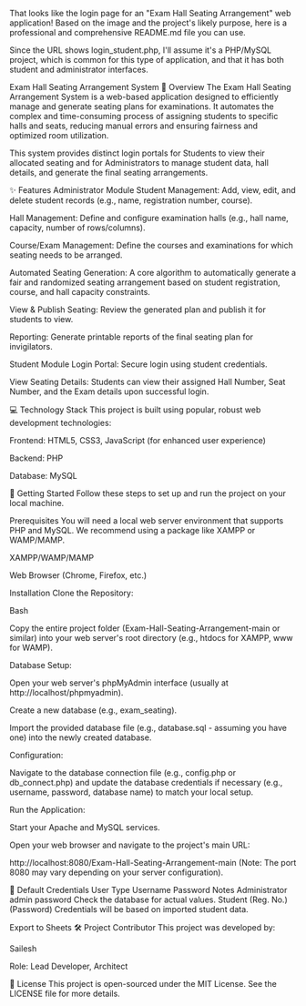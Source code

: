 That looks like the login page for an "Exam Hall Seating Arrangement" web application! Based on the image and the project's likely purpose, here is a professional and comprehensive README.md file you can use.

Since the URL shows login_student.php, I'll assume it's a PHP/MySQL project, which is common for this type of application, and that it has both student and administrator interfaces.

Exam Hall Seating Arrangement System
📝 Overview
The Exam Hall Seating Arrangement System is a web-based application designed to efficiently manage and generate seating plans for examinations. It automates the complex and time-consuming process of assigning students to specific halls and seats, reducing manual errors and ensuring fairness and optimized room utilization.

This system provides distinct login portals for Students to view their allocated seating and for Administrators to manage student data, hall details, and generate the final seating arrangements.

✨ Features
Administrator Module
Student Management: Add, view, edit, and delete student records (e.g., name, registration number, course).

Hall Management: Define and configure examination halls (e.g., hall name, capacity, number of rows/columns).

Course/Exam Management: Define the courses and examinations for which seating needs to be arranged.

Automated Seating Generation: A core algorithm to automatically generate a fair and randomized seating arrangement based on student registration, course, and hall capacity constraints.

View & Publish Seating: Review the generated plan and publish it for students to view.

Reporting: Generate printable reports of the final seating plan for invigilators.

Student Module
Login Portal: Secure login using student credentials.

View Seating Details: Students can view their assigned Hall Number, Seat Number, and the Exam details upon successful login.

💻 Technology Stack
This project is built using popular, robust web development technologies:

Frontend: HTML5, CSS3, JavaScript (for enhanced user experience)

Backend: PHP

Database: MySQL

🚀 Getting Started
Follow these steps to set up and run the project on your local machine.

Prerequisites
You will need a local web server environment that supports PHP and MySQL. We recommend using a package like XAMPP or WAMP/MAMP.

XAMPP/WAMP/MAMP

Web Browser (Chrome, Firefox, etc.)

Installation
Clone the Repository:

Bash

Copy the entire project folder (Exam-Hall-Seating-Arrangement-main or similar) into your web server's root directory (e.g., htdocs for XAMPP, www for WAMP).

Database Setup:

Open your web server's phpMyAdmin interface (usually at http://localhost/phpmyadmin).

Create a new database (e.g., exam_seating).

Import the provided database file (e.g., database.sql - assuming you have one) into the newly created database.

Configuration:

Navigate to the database connection file (e.g., config.php or db_connect.php) and update the database credentials if necessary (e.g., username, password, database name) to match your local setup.

Run the Application:

Start your Apache and MySQL services.

Open your web browser and navigate to the project's main URL:

http://localhost:8080/Exam-Hall-Seating-Arrangement-main
(Note: The port 8080 may vary depending on your server configuration).

🔑 Default Credentials
User Type	Username	Password	Notes
Administrator	admin	password	Check the database for actual values.
Student	(Reg. No.)	(Password)	Credentials will be based on imported student data.

Export to Sheets
🛠️ Project Contributor
This project was developed by:

Sailesh

Role: Lead Developer, Architect

📄 License
This project is open-sourced under the MIT License. See the LICENSE file for more details.
